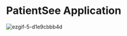 # PatientSee Application

![ezgif-5-d1e9cbbb4d](https://github.com/JoeFarag-00/Patient-See/assets/88057098/3098803f-7879-47c6-8989-3ae029113bb5)
